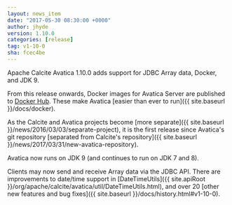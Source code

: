 ```yaml
---
layout: news_item
date: "2017-05-30 08:30:00 +0000"
author: jhyde
version: 1.10.0
categories: [release]
tag: v1-10-0
sha: fcec4be
---
```

<!--
{% comment %}
Licensed to the Apache Software Foundation (ASF) under one or more
contributor license agreements.  See the NOTICE file distributed with
this work for additional information regarding copyright ownership.
The ASF licenses this file to you under the Apache License, Version 2.0
(the "License"); you may not use this file except in compliance with
the License.  You may obtain a copy of the License at

http://www.apache.org/licenses/LICENSE-2.0

Unless required by applicable law or agreed to in writing, software
distributed under the License is distributed on an "AS IS" BASIS,
WITHOUT WARRANTIES OR CONDITIONS OF ANY KIND, either express or implied.
See the License for the specific language governing permissions and
limitations under the License.
{% endcomment %}
-->

Apache Calcite Avatica 1.10.0 adds support for JDBC Array data,
Docker, and JDK 9.

From this release onwards, Docker images for Avatica Server are
published to [Docker Hub](https://hub.docker.com/r/apache/calcite-avatica).  These
make Avatica [easier than ever to run]({{ site.baseurl }}/docs/docker).

As the Calcite and Avatica projects become
[more separate]({{ site.baseurl }}/news/2016/03/03/separate-project),
it is the first release since Avatica's git repository
[separated from Calcite's repository]({{ site.baseurl }}/news/2017/03/31/new-avatica-repository).

Avatica now runs on JDK 9 (and continues to run on JDK 7 and 8).

Clients may now send and receive Array data via the JDBC API.
There are improvements to date/time support in
[DateTimeUtils]({{ site.apiRoot }}/org/apache/calcite/avatica/util/DateTimeUtils.html),
and over 20 [other new features and bug fixes]({{ site.baseurl }}/docs/history.html#v1-10-0).
